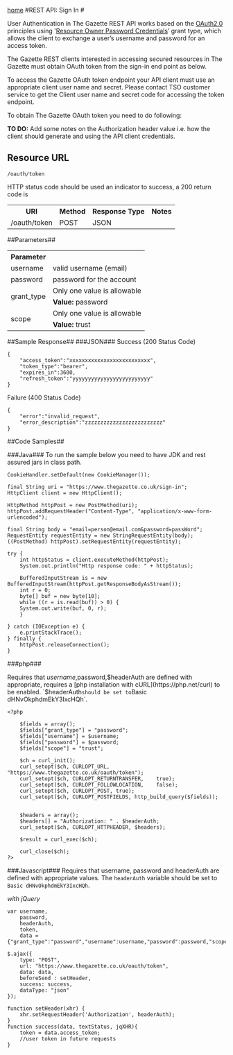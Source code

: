 [home](../home.md)
#REST API: Sign In #

User Authentication in The Gazette REST API works based on the [OAuth2.0](http://tools.ietf.org/html/rfc6749) principles using '[Resource Owner Password Credentials](http://tools.ietf.org/html/rfc6749#page-38)’ grant type, which allows the client to exchange a user’s username and password for an access token.

The Gazette REST clients interested in accessing secured resources in The Gazette must obtain OAuth token from the sign-in end point as below.

To access the Gazette OAuth token endpoint your API client must use an appropriate client user name and secret. Please contact TSO customer service to get the Client user name and secret code for accessing the token endpoint.

To obtain The Gazette OAuth token you need to do following:

**TO DO:** Add some notes on the Authorization header value i.e. how the client should generate and using the API client credentials. 

## Resource URL ##

`/oauth/token`

HTTP status code should be used an indicator to success, a 200 return code is

<table>
<tr>
<th>URI</th>
<th>Method</th>
<th>Response Type</th>
<th>Notes</th>
</tr>
<tr>
<td>/oauth/token</td>
<td>POST</td>
<td>JSON</td>
<td></td>
</tr>
</table>

##Parameters##
<table>
<tr>
<th>Parameter</th>
<th></th>
</tr>
<tr>
<td>username</td>
<td>valid username (email)</td>
</tr>
<tr>
<td>password</td>
<td>password for the account</td>
</tr>
<tr>
<td rowspan=2>grant_type</td>
<td>Only one value is allowable</td>
</tr>
<tr>
<td><b>Value:</b> password</td>
</tr>
<tr>
<td rowspan=2>scope</td>
<td>Only one value is allowable</td>
</tr>
<tr>
<td><b>Value:</b> trust</td>
</tr>
</table>

##Sample Response##
###JSON###
Success (200 Status Code)
	
	{  
		"access_token":"xxxxxxxxxxxxxxxxxxxxxxxxxx",  
		"token_type":"bearer",  
		"expires_in":3600,  
		"refresh_token":"yyyyyyyyyyyyyyyyyyyyyyyyy"
	}
Failure	(400 Status Code)

	{
		"error":"invalid_request",
		"error_description":"zzzzzzzzzzzzzzzzzzzzzzzzz"
	}

##Code Samples##

###Java###
To run the sample below you need to have JDK and rest assured jars in class path.
	
	CookieHandler.setDefault(new CookieManager());
	
	final String uri = "https://www.thegazette.co.uk/sign-in";
	HttpClient client = new HttpClient();

	HttpMethod httpPost = new PostMethod(uri);
	httpPost.addRequestHeader("Content-Type", "application/x-www-form-urlencoded");

	final String body = "email=person@email.com&password=passWord";
	RequestEntity requestEntity = new StringRequestEntity(body); 
	((PostMethod) httpPost).setRequestEntity(requestEntity);

	try {
	    int httpStatus = client.executeMethod(httpPost);
	    System.out.println("Http response code: " + httpStatus);

	    BufferedInputStream is = new BufferedInputStream(httpPost.getResponseBodyAsStream());
	    int r = 0;
	    byte[] buf = new byte[10];
	    while ((r = is.read(buf)) > 0) {
		System.out.write(buf, 0, r);
	    }

	} catch (IOException e) {
	    e.printStackTrace();
	} finally {
	    httpPost.releaseConnection();
	}
	
###php###

Requires that $username,$password,$headerAuth are defined with appropriate, requires a [php installation with cURL](https://php.net/curl) to be enabled.
`$headerAuth` should be set to `Basic dHNvOkphdmEkY3IxcHQh`.

	<?php

		$fields = array();
		$fields["grant_type"] = "password";
		$fields["username"] = $username;
		$fields["password"] = $password;
		$fields["scope"] = "trust";

		$ch = curl_init();
		curl_setopt($ch, CURLOPT_URL,				"https://www.thegazette.co.uk/oauth/token");
		curl_setopt($ch, CURLOPT_RETURNTRANSFER,	true);
		curl_setopt($ch, CURLOPT_FOLLOWLOCATION,	false);
		curl_setopt($ch, CURLOPT_POST, true);
		curl_setopt($ch, CURLOPT_POSTFIELDS, http_build_query($fields));
		

		$headers = array();
		$headers[] = "Authorization: " . $headerAuth;
		curl_setopt($ch, CURLOPT_HTTPHEADER, $headers);

		$result = curl_exec($ch);

		curl_close($ch);
	?>

###Javascript###
Requires that username, password and headerAuth are defined with appropriate values. The `headerAuth` variable should be set to `Basic dHNvOkphdmEkY3IxcHQh`.

*with jQuery*

	var username,
		password,
		headerAuth,
		token,
		data = {"grant_type":"password","username":username,"password":password,"scope":"trust"}
	
	$.ajax({
		type: "POST",
		url: "https://www.thegazette.co.uk/oauth/token",
		data: data,
		beforeSend : setHeader,
		success: success,
		dataType: "json"
	});

	function setHeader(xhr) {
	    xhr.setRequestHeader('Authorization', headerAuth);
	}
	function success(data, textStatus, jqXHR){
		token = data.access_token;
		//user token in future requests
	}